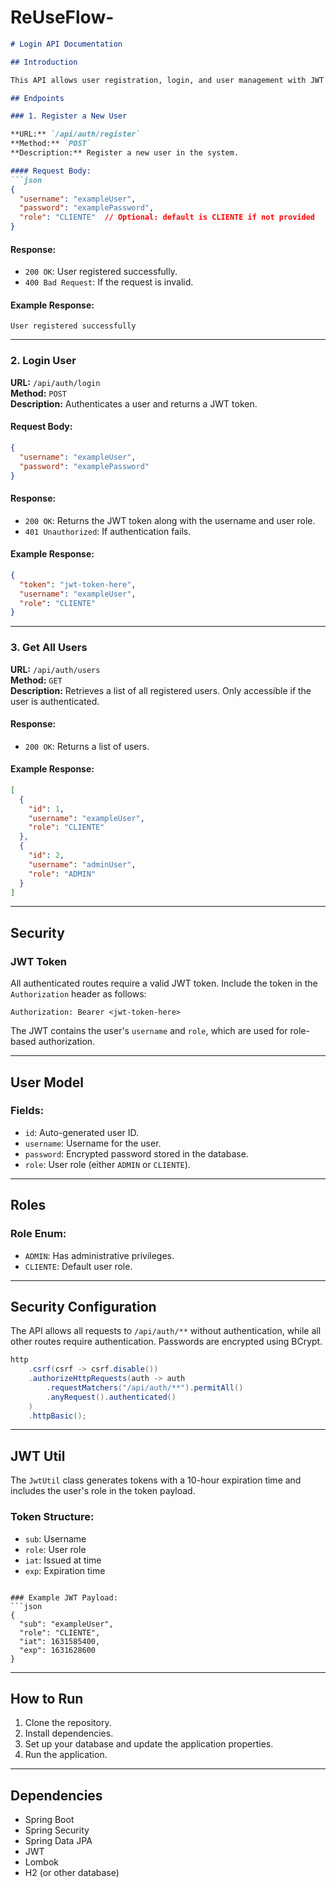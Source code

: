 # ReUseFlow-

```markdown
# Login API Documentation

## Introduction

This API allows user registration, login, and user management with JWT authentication. It supports two user roles: `ADMIN` and `CLIENTE`. The API uses Spring Security for authentication and authorization, and JWT tokens to manage sessions.

## Endpoints

### 1. Register a New User

**URL:** `/api/auth/register`  
**Method:** `POST`  
**Description:** Register a new user in the system.

#### Request Body:
```json
{
  "username": "exampleUser",
  "password": "examplePassword",
  "role": "CLIENTE"  // Optional: default is CLIENTE if not provided
}
```

#### Response:
- `200 OK`: User registered successfully.
- `400 Bad Request`: If the request is invalid.

#### Example Response:
```text
User registered successfully
```

---

### 2. Login User

**URL:** `/api/auth/login`  
**Method:** `POST`  
**Description:** Authenticates a user and returns a JWT token.

#### Request Body:
```json
{
  "username": "exampleUser",
  "password": "examplePassword"
}
```

#### Response:
- `200 OK`: Returns the JWT token along with the username and user role.
- `401 Unauthorized`: If authentication fails.

#### Example Response:
```json
{
  "token": "jwt-token-here",
  "username": "exampleUser",
  "role": "CLIENTE"
}
```

---

### 3. Get All Users

**URL:** `/api/auth/users`  
**Method:** `GET`  
**Description:** Retrieves a list of all registered users. Only accessible if the user is authenticated.

#### Response:
- `200 OK`: Returns a list of users.

#### Example Response:
```json
[
  {
    "id": 1,
    "username": "exampleUser",
    "role": "CLIENTE"
  },
  {
    "id": 2,
    "username": "adminUser",
    "role": "ADMIN"
  }
]
```

---

## Security

### JWT Token

All authenticated routes require a valid JWT token. Include the token in the `Authorization` header as follows:

```text
Authorization: Bearer <jwt-token-here>
```

The JWT contains the user's `username` and `role`, which are used for role-based authorization.

---

## User Model

### Fields:

- `id`: Auto-generated user ID.
- `username`: Username for the user.
- `password`: Encrypted password stored in the database.
- `role`: User role (either `ADMIN` or `CLIENTE`).

---

## Roles

### Role Enum:

- `ADMIN`: Has administrative privileges.
- `CLIENTE`: Default user role.

---

## Security Configuration

The API allows all requests to `/api/auth/**` without authentication, while all other routes require authentication. Passwords are encrypted using BCrypt.

```java
http
    .csrf(csrf -> csrf.disable())
    .authorizeHttpRequests(auth -> auth
        .requestMatchers("/api/auth/**").permitAll()
        .anyRequest().authenticated()
    )
    .httpBasic();
```

---

## JWT Util

The `JwtUtil` class generates tokens with a 10-hour expiration time and includes the user's role in the token payload. 

### Token Structure:
- `sub`: Username
- `role`: User role
- `iat`: Issued at time
- `exp`: Expiration time
```

### Example JWT Payload:
```json
{
  "sub": "exampleUser",
  "role": "CLIENTE",
  "iat": 1631585400,
  "exp": 1631628600
}
```

---

## How to Run

1. Clone the repository.
2. Install dependencies.
3. Set up your database and update the application properties.
4. Run the application.

---

## Dependencies

- Spring Boot
- Spring Security
- Spring Data JPA
- JWT
- Lombok
- H2 (or other database)
```

